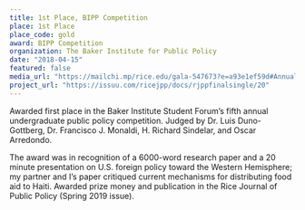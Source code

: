 ```yaml
---
title: 1st Place, BIPP Competition
place: 1st Place
place_code: gold
award: BIPP Competition
organization: The Baker Institute for Public Policy
date: "2018-04-15"
featured: false
media_url: "https://mailchi.mp/rice.edu/gala-547673?e=a93e1ef59d#AnnualReport"
project_url: "https://issuu.com/ricejpp/docs/rjppfinalsingle/20"
---
```


Awarded first place in the Baker Institute Student Forum’s fifth annual undergraduate public policy competition. Judged by Dr. Luis Duno-Gottberg, Dr. Francisco J. Monaldi, H. Richard Sindelar, and Oscar Arredondo.

The award was in recognition of a 6000-word research paper and a 20 minute presentation on U.S. foreign policy toward the Western Hemisphere; my partner and I’s paper critiqued current mechanisms for distributing food aid to Haiti. Awarded prize money and publication in the Rice Journal of Public Policy (Spring 2019 issue).
